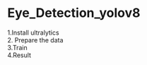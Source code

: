 # Eye_Detection_yolov8


1.Install ultralytics <br/>
2. Prepare the data <br/>
3.Train <br/>
4.Result <br/>
